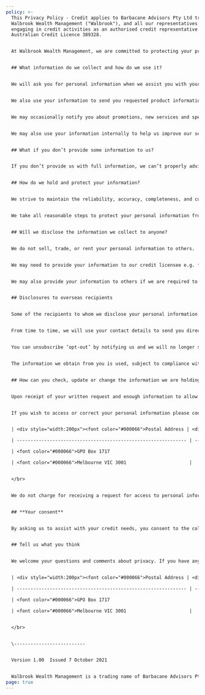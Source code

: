 ```yaml
---
policy: >-
  This Privacy Policy - Credit applies to Barbacane Advisors Pty Ltd trading as
  Walbrook Wealth Management ("Walbrook"), and all our representatives when
  engaging in credit activities as an authorised credit representative of
  Australian Credit Licence 389328.


  At Walbrook Wealth Management, we are committed to protecting your privacy in accordance with the Privacy Act 1988 (Cth). This Privacy Policy - Credit describes our current policies and practices in relation to the handling and use of personal information. It should be read in conjunction with our Privacy Policy, located at www.walbrook.com.au/privacy. 


  ## What information do we collect and how do we use it?


  We will ask you for personal information when we assist you with your finance. Personal information may include any sensitive information (including health information) and may include any information you tell us about any vulnerability you may have. We use the information you provide to advise about and assist with your credit needs. We only provide your information to the companies with whom you choose to deal (and their representatives).


  We also use your information to send you requested product information and to enable us to manage your ongoing relationship with us e.g. invoicing, client surveys etc.  We may do so by mail or electronically unless you tell us that you do not wish to receive electronic communications.  


  We may occasionally notify you about promotions, new services and special offers, events or articles we think will be of interest to you. We may send you regular updates by email or by post. If you would rather not receive this information, email or write to us. 


  We may also use your information internally to help us improve our services and help resolve any problems.


  ## What if you don’t provide some information to us?


  If you don’t provide us with full information, we can’t properly advise or assist you with your credit needs.


  ## How do we hold and protect your information?


  We strive to maintain the reliability, accuracy, completeness, and currency of the personal information we hold and to protect its privacy and security. We keep personal information only for as long as is reasonably necessary for the purpose for which it was collected or to comply with any applicable legal or ethical reporting or document retention requirements


  We take all reasonable steps to protect your personal information from misuse, interference, loss, unauthorised access, modification or disclosure. We have physical, electronic and procedural safeguards to protect your information held by us. For example, we store your personal information in secured office premises and encrypted electronic databases requiring logins and passwords for access. We require all staff to maintain the confidentiality of your personal information.


  ## Will we disclose the information we collect to anyone?


  We do not sell, trade, or rent your personal information to others.


  We may need to provide your information to our credit licensee e.g. for administration and supervision activities, contractors who supply services to us e.g. to handle mailings on our behalf, or to other companies in the event of a corporate sale, merger, re-organisation, dissolution or similar event.  However, we will do our best to ensure that they protect your information in the same way that we do.


  We may also provide your information to others if we are required to do so by law or under some unusual other circumstances which the Privacy Act permits.


  ## Disclosures to overseas recipients


  Some of the recipients to whom we disclose your personal information may be based overseas. It is not practicable to list every country in which such recipients are located but it is likely that such countries will include the Philippines, India, and Nepal.


  From time to time, we will use your contact details to send you direct marketing communications including offers, updates and newsletters that are relevant to the services we provide. We may do so by mail or electronically unless you tell us that you do not wish to receive electronic communications.


  You can unsubscribe ‘opt-out’ by notifying us and we will no longer send information to you.


  The information we obtain from you is used, subject to compliance with Australia’s privacy and credit reporting laws, only for the purposes listed in this Consent and is not disclosed to any other person except with your permission or as permitted, or required, by law.


  ## How can you check, update or change the information we are holding?


  Upon receipt of your written request and enough information to allow us to identify the information, we will disclose to you the personal information we hold about you. We will also correct, amend or delete any personal information that we agree is inaccurate.


  If you wish to access or correct your personal information please contact us using the details below.


  | <div style="width:200px"><font color="#000066">Postal Address | <div style="width:200px"><font color="#000066">Email | <div style="width:200px"><font color="#000066">Telephone</font> |

  | -------------------------------------------------------------- | ----------------------------------------------------- | ---------------------------------------------------------------- |

  | <font color="#000066">GPO Box 1717                                | <font color="#000066">info@walbrook.com.au                | <font color="#000066">+61 3 9013 6262                               |

  | <font color="#000066">Melbourne VIC 3001                       |                                                       |                             |


  </br>


  We do not charge for receiving a request for access to personal information or for complying with a correction request.


  ## **Your consent**


  By asking us to assist with your credit needs, you consent to the collection and use of the information you have provided to us for the purposes described above.


  ## Tell us what you think


  We welcome your questions and comments about privacy. If you have any concerns or complaints, please contact us using the details below.


  | <div style="width:200px"><font color="#000066">Postal Address | <div style="width:200px"><font color="#000066">Email | <div style="width:200px"><font color="#000066">Telephone</font> |

  | -------------------------------------------------------------- | ----------------------------------------------------- | ---------------------------------------------------------------- |

  | <font color="#000066">GPO Box 1717                                | <font color="#000066">info@walbrook.com.au                | <font color="#000066">+61 3 9013 6262                               |

  | <font color="#000066">Melbourne VIC 3001                       |                                                       |                             |


  </br>


  \--------------------------


  Version 1.00  Issued 7 October 2021


  Walbrook Wealth Management is a trading name of Barbacane Advisors Pty Ltd (ABN 32 626 694 139, Australian Financial Services Licence No. 512465). Credit Representative (534783) authorised under Australian Credit Licence 389328.
page: true
---
```

